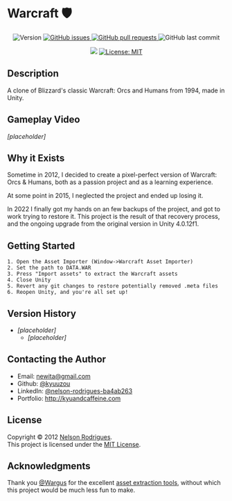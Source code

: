 ﻿# Warcraft 🛡
<p align="center">
  <img alt="Version" src="https://img.shields.io/github/v/tag/kyuuzou/warcraft?label=version" />
  <a href="https://github.com/kyuuzou/warcraft/issues" target="_blank">
     <img alt="GitHub issues" src ="https://img.shields.io/github/issues-raw/kyuuzou/warcraft" />
  </a>
  <a href="https://github.com/kyuuzou/warcraft/pulls" target="_blank">
   <img alt="GitHub pull requests" src ="https://img.shields.io/github/issues-pr-raw/kyuuzou/warcraft" />
  </a>
  <img alt="GitHub last commit" src ="https://img.shields.io/github/last-commit/kyuuzou/warcraft" />
</p>
<p align="center">
  <a href="https://www.codacy.com/gh/kyuuzou/warcraft/dashboard?utm_source=github.com&amp;utm_medium=referral&amp;utm_content=kyuuzou/warcraft&amp;utm_campaign=Badge_Grade"><img src="https://app.codacy.com/project/badge/Grade/7bc8986a48644f83b70de0a55fe29342"/></a>
  <a href="https://github.com/kyuuzou/warcraft/blob/master/LICENSE" target="_blank">
    <img alt="License: MIT" src="https://img.shields.io/badge/License-MIT-blue.svg" />
  </a>
</p>

## Description
A clone of Blizzard's classic Warcraft: Orcs and Humans from 1994, made in Unity.

## Gameplay Video

*[placeholder]*

## Why it Exists

Sometime in 2012, I decided to create a pixel-perfect version of Warcraft: Orcs & Humans, both as a passion project and as a learning experience.

At some point in 2015, I neglected the project and ended up losing it.

In 2022 I finally got my hands on an few backups of the project, and got to work trying to restore it. This project is the result of that recovery process, and the ongoing upgrade from the original version in Unity 4.0.12f1.

## Getting Started
```
1. Open the Asset Importer (Window->Warcraft Asset Importer)
2. Set the path to DATA.WAR
3. Press "Import assets" to extract the Warcraft assets
4. Close Unity
5. Revert any git changes to restore potentially removed .meta files
6. Reopen Unity, and you're all set up!
```

## Version History

* *[placeholder]*
    * *[placeholder]*


## Contacting the Author

* Email: newita@gmail.com
* Github: [@kyuuzou](https://github.com/kyuuzou)
* LinkedIn: [@nelson-rodrigues-ba4ab263](https://linkedin.com/in/nelson-rodrigues-ba4ab263)
* Portfolio: http://kyuandcaffeine.com

## License

Copyright © 2012 [Nelson Rodrigues](https://github.com/kyuuzou).<br />
This project is licensed under the [MIT License](https://opensource.org/licenses/MIT).

## Acknowledgments
Thank you [@Wargus](https://github.com/Wargus) for the excellent [asset extraction tools](https://github.com/Wargus/war1gus/blob/master/war1tool.cpp), without which this project would be much less fun to make.